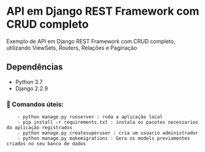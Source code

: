  # API em Django REST Framework com CRUD completo
 Exemplo de API em Django REST Framework com CRUD completo, utilizando ViewSets, Routers, Relações e Paginação
 
 ## Dependências
 * Python 3.7
 * Django 2.2.9
 
  ### 🔨 Comandos úteis:
        - python manage.py runserver : roda a aplicação local
        - pip install -r requirements.txt : instala os pacotes necessarios da aplicação registrados
        - python manage.py createsuperuser : cria um usuario administrador
        - python manage.py makemigrations : Gera os models previamentes criados no seu banco de dados
 